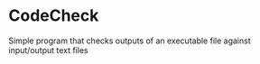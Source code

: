 # CodeCheck
Simple program that checks outputs of an executable file against input/output text files
